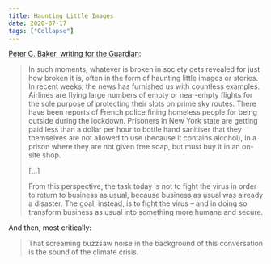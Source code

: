```yaml
---
title: Haunting Little Images
date: 2020-07-17
tags: ["Collapse"]
---
```


[Peter C. Baker, writing for the Guardian](https://www.theguardian.com/world/2020/mar/31/how-will-the-world-emerge-from-the-coronavirus-crisis):

<!--x-->

> In such moments, whatever is broken in society gets revealed for just how broken it is, often in the form of haunting little images or stories. In recent weeks, the news has furnished us with countless examples. Airlines are flying large numbers of empty or near-empty flights for the sole purpose of protecting their slots on prime sky routes. There have been reports of French police fining homeless people for being outside during the lockdown. Prisoners in New York state are getting paid less than a dollar per hour to bottle hand sanitiser that they themselves are not allowed to use (because it contains alcohol), in a prison where they are not given free soap, but must buy it in an on-site shop.
>
> [...]
>
> From this perspective, the task today is not to fight the virus in order to return to business as usual, because business as usual was already a disaster. The goal, instead, is to fight the virus – and in doing so transform business as usual into something more humane and secure.

And then, most critically:

> That screaming buzzsaw noise in the background of this conversation is the sound of the climate crisis.
